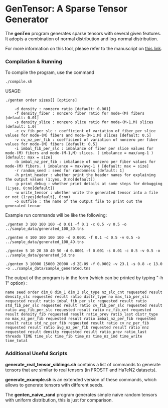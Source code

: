 # GenTensor: A Sparse Tensor Generator
The **genTen** program generates sparse tensors with several given features.
It adopts a combination of normal distribution and log-normal distribution.

For more information on this tool, please refer to the manuscript on [this link](https://www.frontiersin.org/journals/applied-mathematics-and-statistics/articles/10.3389/fams.2025.1589033/full).

### **Compilation & Running**

To compile the program, use the command
```
./compile.sh
```

USAGE: 

```
./genten order sizes[] [options] 
		
	-d density : nonzero ratio [default: 0.001]
	-f density_fiber : nonzero fiber ratio for mode-(M) fibers [default: 0.01]
	-s density_slice : nonzero slice ratio for mode-(M-1,M) slices [default: 1.0]
	-c cv_fib_per_slc : coefficient of variation of fiber per slice values for mode-(M) fibers and mode-(M-1,M) slices [default: 0.5]
	-v cv_nz_per_fib : coefficient of variation of nonzero per fiber values for mode-(M) fibers [default: 0.5]
	-i imbal_fib_per_slc : imbalance of fiber per slice values for mode-(M) fibers and mode-(M-1,M) slices. ( imbalance = max/avg-1 ) [default: max = size]
	-b imbal_nz_per_fib : imbalance of nonzero per fiber values for mode-(M) fibers. ( imbalance = max/avg-1 ) [default: max = size]
	-r random_seed : seed for randomness [default: 1] 
	-h print_header : whether print the header names for explaining the output values (1:yes, 0:no[default])
	-p print_debug : whether print details at some steps for debugging (1:yes, 0:no[default]) 
	-w write_tensor : whether write the generated tensor into a file or not (1:yes[default], 0:no) 
	-o outfile : the name of the output file to print out the generated tensor 

```

Example run commands will be like the following:

```
./genten 3 100 100 100 -d 0.01 -f 0.1 -c 0.5 -v 0.5 -o ../sample_data/generated_100_3D.tns
```
```
./genten 4 100 100 100 100 -d 0.0001 -f 0.1 -c 0.5 -v 0.5 -o ../sample_data/generated_100_4D.tns
```
```
./genten 5 10 20 30 40 50 -d 0.0001 -f 0.001 -s 0.01 -c 0.5 -v 0.5 -o ../sample_data/generated_5d.tns
```
```
./genten 3 10000 15000 20000 -d 2E-09 -f 0.0002 -v 23.1 -s 0.8 -c 13.0 -o ../sample_data/sample_generated.tns
```

The output of the program is in the form (which can be printed by typing "-h 1" option) :
```
name seed order dim_0 dim_1 dim_2 slc_type nz_slc_cnt requested result density_slc requested result ratio distr_type no max_fib_per_slc requested result ratio imbal_fib_per_slc requested result ratio std_fib_per_slc requested result ratio cv_fib_per_slc requested result ratio avg_fib_per_slc requested result ratio nz_fib_cnt requested result density_fib requested result ratio_prev ratio_last distr_type no max_nz_per_fib requested result ratio imbal_nz_per_fib requested result ratio std_nz_per_fib requested result ratio cv_nz_per_fib requested result ratio avg_nz_per_fib requested result ratio nnz requested result density requested result ratio_prev ratio_last threads TIME time_slc time_fib time_nz time_nz_ind time_write time_total
```

### **Additional Useful Scripts**

**generate_real_tensor_siblings.sh** contains a list of commands to generate tensors that are similar to real tensors (in FROSTT and HaTeN2 datasets).

**generate_example.sh** is an extended version of these commands, which allows to generate tensors with different seeds.

The **genten_naive_rand** program generates simple naive random tensors with uniform distribution, this is just for comparison.

